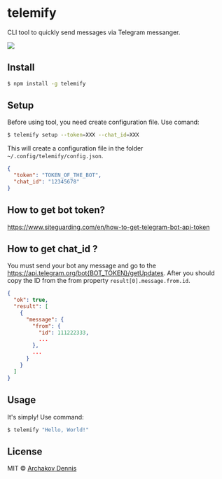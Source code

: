 # telemify

CLI tool to quickly send messages via Telegram messanger.

![](https://s2.gifyu.com/images/Jan-17-2019-16-04-59.gif)

## Install

```bash
$ npm install -g telemify
```

## Setup

Before using tool, you need create configuration file. Use comand:

```bash
$ telemify setup --token=XXX --chat_id=XXX
```

This will create a configuration file in the folder `~/.config/telemify/config.json`.

```json
{
  "token": "TOKEN_OF_THE_BOT",
  "chat_id": "12345678"
}
```

## How to get bot token?

https://www.siteguarding.com/en/how-to-get-telegram-bot-api-token

## How to get chat_id ?

You must send your bot any message and go to the https://api.telegram.org/bot{BOT_TOKEN}/getUpdates. After you should copy the ID from the from property `result[0].message.from.id`.

```json
{
  "ok": true,
  "result": [
    {
      "message": {
        "from": {
          "id": 111222333,
          ...
        },
        ...
      }
    }
  ]
}

```

## Usage

It's simply! Use command:

```bash
$ telemify "Hello, World!"
```

## License

MIT © [Archakov Dennis](https://github.com/Archakov06)
